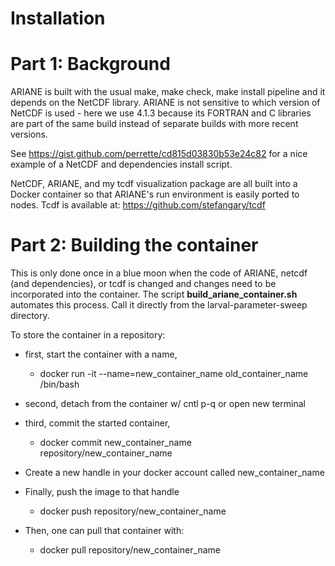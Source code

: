 # Installation

# Part 1: Background

ARIANE is built with the usual make,
make check, make install pipeline
and it depends on the NetCDF library.
ARIANE is not sensitive to which
version of NetCDF is used - here we
use 4.1.3 because its FORTRAN and C
libraries are part of the same build
instead of separate builds with more
recent versions.

See https://gist.github.com/perrette/cd815d03830b53e24c82
for a nice example of a NetCDF and dependencies install
script.

NetCDF, ARIANE, and my tcdf visualization
package are all built into a Docker container
so that ARIANE's run environment is easily
ported to nodes.  Tcdf is available at:
https://github.com/stefangary/tcdf

# Part 2: Building the container

This is only done once in a blue moon when the code of
ARIANE, netcdf (and dependencies), or tcdf is changed
and changes need to be incorporated into the container.
The script **build_ariane_container.sh** automates this
process.  Call it directly from the larval-parameter-sweep
directory.

To store the container in a repository:
 
+ first, start the container​ with a name​,
 
     - docker run -it --name=new_container_name old_container_name  /bin/bash
 
+ second, detach from the container w/ cntl​ ​p-q or open new terminal
 
+ third, commit the started container,

     - docker commit new_container_name repository/new_container_name
 
+ Create a new handle in your docker account called new_container_name
 
+ Finally, push the image to that handle

    - docker push repository/new_container_name

+ Then, one can pull that container with:

    - docker pull repository/new_container_name
    